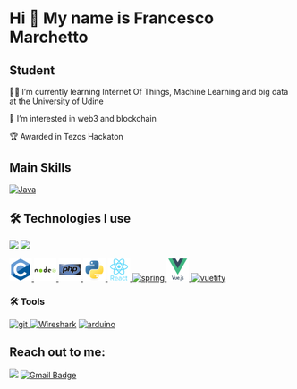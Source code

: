 Hi 👋 My name is Francesco Marchetto
====================================

Student
-----------------

👨‍🎓 I’m currently learning Internet Of Things, Machine Learning and big data at the University of Udine 

👀 I’m interested in web3 and blockchain

🏆 Awarded in Tezos Hackaton


## Main Skills

<p align="left">

<a href="https://www.oracle.com/java/" target="_blank" rel="noreferrer"><img src="https://raw.githubusercontent.com/danielcranney/readme-generator/main/public/icons/skills/java-colored.svg" width="36" height="36" alt="Java" /></a>
  
## 🛠️ Technologies I use
  
![](https://img.shields.io/badge/Tezos-SmartPy%2c%20Taquito-informational?style=for-the-badge&color=blue&logo=python&logoColor=white)
![](https://img.shields.io/badge/Ethereum-Solidity%2c%20Web3.JS-informational?style=for-the-badge&color=7980A0&logo=ethereum&logoColor=white)
  
<a href="https://www.cprogramming.com/" target="_blank" rel="noreferrer"> <img src="https://raw.githubusercontent.com/devicons/devicon/master/icons/c/c-original.svg" alt="c" width="40" height="40"/> </a> <a href="https://nodejs.org" target="_blank" rel="noreferrer"> <img src="https://raw.githubusercontent.com/devicons/devicon/master/icons/nodejs/nodejs-original-wordmark.svg" alt="nodejs" width="40" height="40"/> </a> <a href="https://www.php.net" target="_blank" rel="noreferrer"> <img src="https://raw.githubusercontent.com/devicons/devicon/master/icons/php/php-original.svg" alt="php" width="40" height="40"/> </a> <a href="https://www.python.org" target="_blank" rel="noreferrer"> <img src="https://raw.githubusercontent.com/devicons/devicon/master/icons/python/python-original.svg" alt="python" width="40" height="40"/> </a> <a href="https://reactjs.org/" target="_blank" rel="noreferrer"> <img src="https://raw.githubusercontent.com/devicons/devicon/master/icons/react/react-original-wordmark.svg" alt="react" width="40" height="40"/> </a> <a href="https://spring.io/" target="_blank" rel="noreferrer"> <img src="https://www.vectorlogo.zone/logos/springio/springio-icon.svg" alt="spring" width="40" height="40"/> </a> <a href="https://vuejs.org/" target="_blank" rel="noreferrer"> <img src="https://raw.githubusercontent.com/devicons/devicon/master/icons/vuejs/vuejs-original-wordmark.svg" alt="vuejs" width="40" height="40"/> </a> <a href="https://vuetifyjs.com/en/" target="_blank" rel="noreferrer"> <img src="https://bestofjs.org/logos/vuetify.svg" alt="vuetify" width="40" height="40"/> </a> 
</p>

### 🛠️ Tools
<a href="https://git-scm.com/" target="_blank" rel="noreferrer"> <img src="https://www.vectorlogo.zone/logos/git-scm/git-scm-icon.svg" alt="git" width="36" height="36"/> </a>
<a href="https://www.wireshark.org/" target="_blank" rel="noreferrer"><img src="https://www.pngkit.com/png/detail/365-3657626_wireshark-icon.png" width="36" height="36" alt="Wireshark" /></a>
<a href="https://www.arduino.cc/" target="_blank" rel="noreferrer"> <img src="https://cdn.worldvectorlogo.com/logos/arduino-1.svg" alt="arduino" width="36" height="36"/> </a>


## Reach out to me:

<a href="https://linkedin.com/in/francesco-marchetto"><img src="https://img.shields.io/badge/linkedin-%230077B5.svg?&style=for-the-badge&logo=linkedin&logoColor=white"/></a>
[![Gmail Badge](https://img.shields.io/badge/-Gmail-c14438?style=for-the-badge&logo=gmail&logoColor=white)](mailto:tobifsgl@gmail.com)



